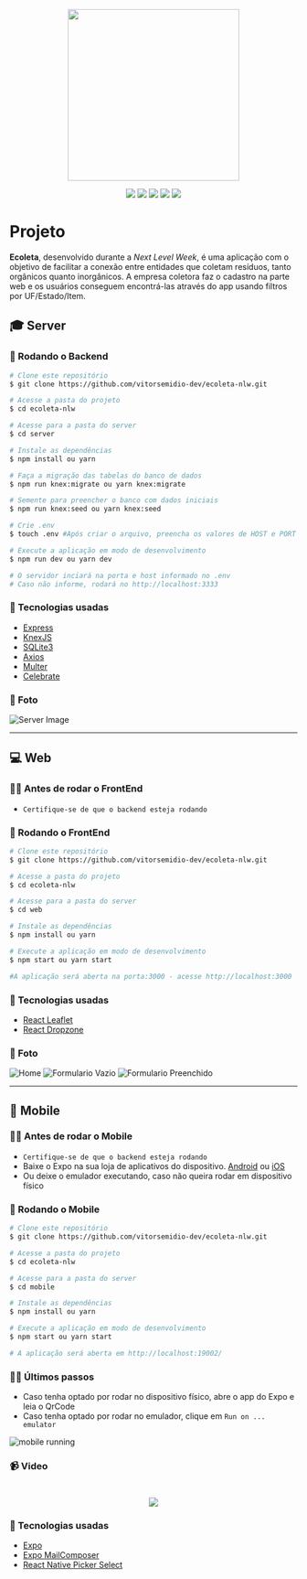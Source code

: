 <p align="center">
  <img src="./.github/logo.svg" width="300px"/>
</p>

<p align="center">
  <img src="./.github/react.svg">
  <img src="./.github/node.svg">
  <img src="./.github/github.svg">
  <img src="./.github/visual_studio_code.svg">
  <img src="./.github/router.svg">
</p>

# Projeto

**Ecoleta**, desenvolvido durante a *Next Level Week*, é uma aplicação com o objetivo de facilitar a conexão entre entidades que coletam resíduos, tanto orgânicos quanto inorgânicos. A empresa coletora faz o cadastro na parte web e os usuários conseguem encontrá-las através do app usando filtros por UF/Estado/Item.


## 🎓 Server

### 🧭 Rodando o Backend

  ```bash
  # Clone este repositório
  $ git clone https://github.com/vitorsemidio-dev/ecoleta-nlw.git

  # Acesse a pasta do projeto
  $ cd ecoleta-nlw

  # Acesse para a pasta do server
  $ cd server

  # Instale as dependências
  $ npm install ou yarn

  # Faça a migração das tabelas do banco de dados
  $ npm run knex:migrate ou yarn knex:migrate

  # Semente para preencher o banco com dados iniciais
  $ npm run knex:seed ou yarn knex:seed

  # Crie .env
  $ touch .env #Após criar o arquivo, preencha os valores de HOST e PORT

  # Execute a aplicação em modo de desenvolvimento
  $ npm run dev ou yarn dev

  # O servidor inciará na porta e host informado no .env
  # Caso não informe, rodará no http://localhost:3333
  ```
### 🚀 Tecnologias usadas

- [Express](https://expressjs.com/pt-br/)
- [KnexJS](http://knexjs.org/)
- [SQLite3](https://www.sqlite.org/index.html)
- [Axios](https://github.com/axios/axios)
- [Multer](https://github.com/expressjs/multer)
- [Celebrate](https://github.com/arb/celebrate)

### 📸 Foto

![Server Image](.github/server-img01.png)

---

## 💻 Web

### ✋🏻 Antes de rodar o FrontEnd
  - `Certifique-se de que o backend esteja rodando`


### 🧭 Rodando o FrontEnd

  ```bash
  # Clone este repositório
  $ git clone https://github.com/vitorsemidio-dev/ecoleta-nlw.git

  # Acesse a pasta do projeto
  $ cd ecoleta-nlw

  # Acesse para a pasta do server
  $ cd web

  # Instale as dependências
  $ npm install ou yarn

  # Execute a aplicação em modo de desenvolvimento
  $ npm start ou yarn start

  #A aplicação será aberta na porta:3000 - acesse http://localhost:3000
  ```
### 🚀 Tecnologias usadas

- [React Leaflet](https://react-leaflet.js.org/)
- [React Dropzone](https://react-dropzone.js.org/)

### 📸 Foto

![Home](.github/web-img01.png)
![Formulario Vazio](.github/web-img02.png)
![Formulario Preenchido](.github/web-img03.png)

---

## 📱 Mobile

### ✋🏻 Antes de rodar o Mobile
  - `Certifique-se de que o backend esteja rodando`
  - Baixe o Expo na sua loja de aplicativos do dispositivo. [Android](https://play.google.com/store/apps/details?id=host.exp.exponent) ou [iOS](https://apps.apple.com/br/app/expo-client/id982107779)
  - Ou deixe o emulador executando, caso não queira rodar em dispositivo físico

### 🧭 Rodando o Mobile

  ```bash
  # Clone este repositório
  $ git clone https://github.com/vitorsemidio-dev/ecoleta-nlw.git

  # Acesse a pasta do projeto
  $ cd ecoleta-nlw

  # Acesse para a pasta do server
  $ cd mobile

  # Instale as dependências
  $ npm install ou yarn

  # Execute a aplicação em modo de desenvolvimento
  $ npm start ou yarn start

  # A aplicação será aberta em http://localhost:19002/
  ```

### ✋🏻 Últimos passos

  - Caso tenha optado por rodar no dispositivo físico, abre o app do Expo e leia o QrCode
  - Caso tenha optado por rodar no emulador, clique em `Run on ... emulator`

![mobile running](.github/mobile-img01.png)

### 📹 Video

<h1 align="center">
  <img src=".github/mobile-animation.gif" />
</h1>

### 🚀 Tecnologias usadas

- [Expo](https://expo.io/)
- [Expo MailComposer](https://docs.expo.io/versions/latest/sdk/mail-composer/)
- [React Native Picker Select](https://github.com/lawnstarter/react-native-picker-select)
